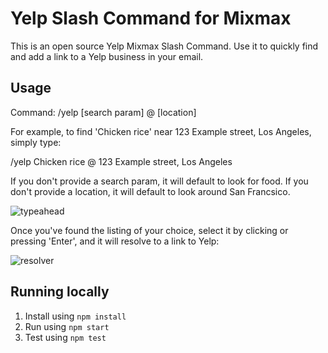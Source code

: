 # Yelp Slash Command for Mixmax

This is an open source Yelp Mixmax Slash Command. Use it to quickly find and add a link to a Yelp business in your email.

## Usage

Command: /yelp [search param] @ [location]

For example, to find 'Chicken rice' near 123 Example street, Los Angeles, simply type:

/yelp Chicken rice @ 123 Example street, Los Angeles

If you don't provide a search param, it will default to look for food. If you don't provide a location, it will default to look around San Francsico.


![typeahead](https://raw.github.com/pllx/mixmax-yelp-slash-command/master/assets/typeahead.png)


Once you've found the listing of your choice, select it by clicking or pressing 'Enter', and it will resolve to a link to Yelp:


![resolver](https://raw.github.com/pllx/mixmax-yelp-slash-command/master/assets/resolver.png)


## Running locally

1. Install using `npm install`
2. Run using `npm start`
3. Test using `npm test`

